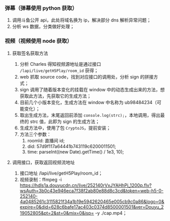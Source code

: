 ### 弹幕（弹幕使用 python 获取）
1. 调用斗鱼公开 api，此处将域名换为 ip，解决部分 dns 解析异常问题；
2. 分析 ws 数据，分类做好处理；
	
### 视频（视频使用 node 获取）
1. 获取签名获取方法
	1. 分析 Charles 得知视频源地址是通过接口 `/lapi/live/getH5Play/room_id` 获得；
	2. web 抓取 source code，找到对应接口的调用处，分析 sign 的拼接方式；
	3. sign 调用了随着版本变化的挂载在 window 中的动态生成出来的方法，想获取此方法，先获取它的生成方法；
	4. 目前几个小版本变化，生成方法在 window 中名称为 ub98484234（可能变化）；
	5. 取出生成方法，末尾返回前添加 `console.log(strc);`，本地调用，得出最终的 strc 值，此即为 sign 的生成方法；
	6. 生成方法中，使用了包 `CryptoJS`，提前安装；
	7. 方法三个参数：
		1. roomId: 直播间 id;
		2. did: 57d9f117a64441b743119c6200011501;
    	3. time: parseInt((new Date).getTime() / 1e3, 10); 

2. 调用接口，获取返回视频流地址
	1. 接口地址 /lapi/live/getH5Play/room_id；
	2. 视频录制：ffmpeg -i https://hdls1a.douyucdn.cn/live/252140rVxJYAHhPj_1200p.flv?wsAuth=3b0c43e946eca7f38f2ab80e88d8c3cd&token=web-h5-0-252140-4a0485261c3115821f34a1b19e5942620465e005cb9c0a86&logo=0&expire=0&did=628c6bafe17ac403c0374d8500001501&ver=Douyu_219052805&pt=2&st=0&mix=0&isp= -y ./cap.mp4；
